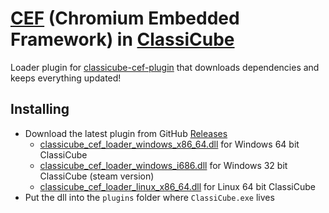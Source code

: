 # [CEF](https://bitbucket.org/chromiumembedded/cef) (Chromium Embedded Framework) in [ClassiCube](https://www.classicube.net/)

Loader plugin for [classicube-cef-plugin](https://github.com/SpiralP/rust-classicube-cef-plugin) that downloads dependencies and keeps everything updated!

## Installing

- Download the latest plugin from GitHub [Releases](https://github.com/SpiralP/rust-classicube-cef-loader-plugin/releases/latest)
  - [classicube_cef_loader_windows_x86_64.dll](https://github.com/SpiralP/rust-classicube-cef-loader-plugin/releases/latest/download/classicube_cef_loader_windows_x86_64.dll) for Windows 64 bit ClassiCube
  - [classicube_cef_loader_windows_i686.dll](https://github.com/SpiralP/rust-classicube-cef-loader-plugin/releases/latest/download/classicube_cef_loader_windows_i686.dll) for Windows 32 bit ClassiCube (steam version)
  - [classicube_cef_loader_linux_x86_64.dll](https://github.com/SpiralP/rust-classicube-cef-loader-plugin/releases/latest/download/classicube_cef_loader_linux_x86_64.so) for Linux 64 bit ClassiCube
- Put the dll into the `plugins` folder where `ClassiCube.exe` lives

